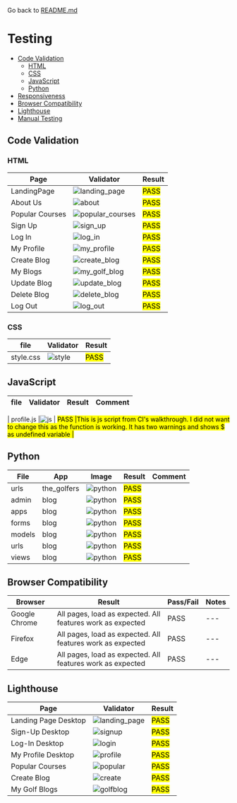 Go back to [README.md](/README.md)

# Testing
- [Code Validation](#code-validation)
    - [HTML](#html)
    - [CSS](#css)
    - [JavaScript](#JavaScript)
    - [Python](#python)
- [Responsiveness](#Responsiveness)
- [Browser Compatibility](#browser-compatibility)
- [Lighthouse](#Lighthouse)
- [Manual Testing](#manual-testing)




## Code Validation
### HTML
|Page|Validator|Result|
| --- | --- | --- |
| LandingPage |![landing_page](./docs/testing_images/landing_page_html_check.png) | <mark>PASS<mark> |
| About Us |![about](./docs/testing_images/about_us_html_check.png) | <mark>PASS<mark> |
| Popular Courses|![popular_courses](./docs/testing_images/popular_courses_html_check.png) | <mark>PASS<mark> |
| Sign Up |![sign_up](./docs/testing_images/sign_up_html_check.png) | <mark>PASS<mark> |
| Log In |![log_in](./docs/testing_images/log_in_html_check.png) | <mark>PASS<mark> |
| My Profile |![my_profile](./docs/testing_images/profile_html_check.png) | <mark>PASS<mark> |
| Create Blog |![create_blog](./docs/testing_images/create_blog_html_check.png) | <mark>PASS<mark> |
| My Blogs|![my_golf_blog](./docs/testing_images/my_golf_blogs_html_check.png) | <mark>PASS<mark> |
| Update Blog |![update_blog](./docs/testing_images/update_blog_html_check.png) | <mark>PASS<mark> |
| Delete Blog |![delete_blog](./docs/testing_images/delete_blog_html_check.png) | <mark>PASS<mark> |
| Log Out |![log_out](./docs/testing_images/log_out_html_check.png) | <mark>PASS<mark> |



### CSS
|file|Validator|Result|
| --- | --- | --- |
| style.css |![style](./docs/testing_images/style.css_check.png) | <mark>PASS<mark> |


## JavaScript
|file|Validator|Result|Comment|
| --- | --- | --- |----|

| profile.js |![js](./assets/testing/js/profiles_js_checker.png) | <mark>PASS<mark> |This is js script from CI's walkthrough. I did not want to change this as the function is working. It has two warnings and shows $ as undefined variable |


## Python

|File|App|Image|Result|Comment|
| --- |----| --- | --- |----|
| urls | the_golfers |![python](./docs/testing_images/the_golfers_urls_pep8.png) | <mark>PASS<mark> ||
| admin | blog |![python](./docs/testing_images/blog_admin_pep8.png) | <mark>PASS<mark> ||
| apps | blog |![python](./docs/testing_images/blog_apps_pep8.png) | <mark>PASS<mark> ||
| forms | blog |![python](./docs/testing_images/blogs_forms_pep8.png) | <mark>PASS<mark> ||
| models | blog |![python](./docs/testing_images/blog_models_pep8.png) | <mark>PASS<mark> ||
| urls | blog |![python](./docs/testing_images/blog_urls_pep8.png) | <mark>PASS<mark> ||
| views | blog |![python](./docs/testing_images/blog_views_pep8.png) | <mark>PASS<mark> ||





## Browser Compatibility

|Browser|Result|Pass/Fail|Notes|
| --- | --- | --- | ---|
| Google Chrome | All pages, load as expected. All features work as expected | PASS | --- |
| Firefox | All pages, load as expected. All features work as expected | PASS | --- |
| Edge | All pages, load as expected. All features work as expected | PASS | ---|

## Lighthouse

|Page|Validator|Result|
| --- | --- | --- |
| Landing Page Desktop |![landing_page](./docs/testing_images/landing_page_lighthouse.png) | <mark>PASS<mark> |
| Sign-Up Desktop |![signup](./docs/testing_images/signup_lighthouse.png) | <mark>PASS<mark> |
| Log-In Desktop |![login](./docs/testing_images/login_lighthouse.png) | <mark>PASS<mark> |
| My Profile Desktop |![profile](./docs/testing_images/profile_lighthouse.png) | <mark>PASS<mark> |
| Popular Courses |![popular](./docs/testing_images/popular_courses_lighthouse.png) | <mark>PASS<mark> |
| Create Blog |![create](./docs/testing_images/create_blog_lighthouse.png) | <mark>PASS<mark> |
| My Golf Blogs |![golfblog](./docs/testing_images/my_golf_blog_lighthouse.png) | <mark>PASS<mark> |